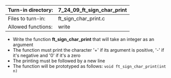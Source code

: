 Turn-in directory: | 7_24_09_ft_sign_char_print |
-------------|-------------|
Files to turn-in: | ft_sign_char_print.c |
Allowed functions: | write

* Write the function **ft_sign_char_print** that will take an integer as an argument
* The function must print the character '+' if its argument is positive, '-' if it's negative and '0' if it's a zero
* The printing must be followed by a new line
* The function will be prototyped as follows:
  `void ft_sign_char_print(int n)`
